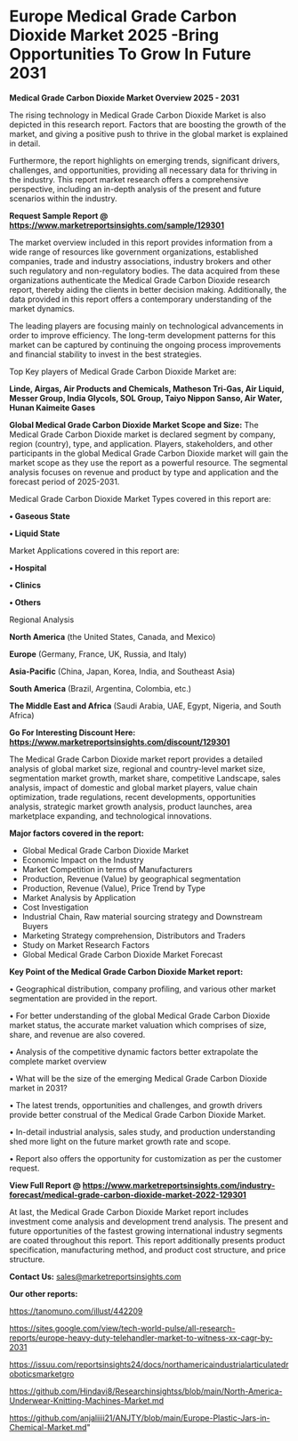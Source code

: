  # Europe Medical Grade Carbon Dioxide Market 2025 -Bring Opportunities To Grow In Future 2031

<Strong> Medical Grade Carbon Dioxide Market Overview 2025 - 2031</strong>

The rising technology in Medical Grade Carbon Dioxide Market is also depicted in this research report. Factors that are boosting the growth of the market, and giving a positive push to thrive in the global market is explained in detail.

Furthermore, the report highlights on emerging trends, significant drivers, challenges, and opportunities, providing all necessary data for thriving in the industry. This report market research offers a comprehensive perspective, including an in-depth analysis of the present and future scenarios within the industry.

<strong>Request Sample Report @ <a href=https://www.marketreportsinsights.com/sample/129301>https://www.marketreportsinsights.com/sample/129301</a></strong>

The market overview included in this report provides information from a wide range of resources like government organizations, established companies, trade and industry associations, industry brokers and other such regulatory and non-regulatory bodies. The data acquired from these organizations authenticate the Medical Grade Carbon Dioxide research report, thereby aiding the clients in better decision making. Additionally, the data provided in this report offers a contemporary understanding of the market dynamics.

The leading players are focusing mainly on technological advancements in order to improve efficiency. The long-term development patterns for this market can be captured by continuing the ongoing process improvements and financial stability to invest in the best strategies.

Top Key players of Medical Grade Carbon Dioxide Market are:

<strong>Linde, Airgas, Air Products and Chemicals, Matheson Tri-Gas, Air Liquid, Messer Group, India Glycols, SOL Group, Taiyo Nippon Sanso, Air Water, Hunan Kaimeite Gases</strong>

<strong><b>Global Medical Grade Carbon Dioxide Market Scope and Size:</b></strong>
The Medical Grade Carbon Dioxide market is declared segment by company, region (country), type, and application. Players, stakeholders, and other participants in the global Medical Grade Carbon Dioxide market will gain the market scope as they use the report as a powerful resource. The segmental analysis focuses on revenue and product by type and application and the forecast period of 2025-2031.

Medical Grade Carbon Dioxide Market Types covered in this report are:

<strong>• Gaseous State

• Liquid State</strong>

Market Applications covered in this report are:

<strong>• Hospital

• Clinics

• Others</strong> 

Regional Analysis

<strong>North America</strong> (the United States, Canada, and Mexico)

<strong>Europe</strong> (Germany, France, UK, Russia, and Italy)

<strong>Asia-Pacific</strong> (China, Japan, Korea, India, and Southeast Asia)

<strong>South America</strong> (Brazil, Argentina, Colombia, etc.)

<strong>The Middle East and Africa</strong> (Saudi Arabia, UAE, Egypt, Nigeria, and South Africa)

<strong>Go For Interesting Discount Here: <a href=https://www.marketreportsinsights.com/discount/129301>https://www.marketreportsinsights.com/discount/129301</a></strong>

The Medical Grade Carbon Dioxide market report provides a detailed analysis of global market size, regional and country-level market size, segmentation market growth, market share, competitive Landscape, sales analysis, impact of domestic and global market players, value chain optimization, trade regulations, recent developments, opportunities analysis, strategic market growth analysis, product launches, area marketplace expanding, and technological innovations.

<strong><b>Major factors covered in the report:</b></strong>
<ul>
  <li>Global Medical Grade Carbon Dioxide Market </li>
  <li>Economic Impact on the Industry</li>
  <li>Market Competition in terms of Manufacturers</li>
  <li>Production, Revenue (Value) by geographical segmentation</li>
  <li>Production, Revenue (Value), Price Trend by Type</li>
  <li>Market Analysis by Application</li>
  <li>Cost Investigation</li>
  <li>Industrial Chain, Raw material sourcing strategy and Downstream Buyers</li>
  <li>Marketing Strategy comprehension, Distributors and Traders</li>
  <li>Study on Market Research Factors</li>
  <li>Global Medical Grade Carbon Dioxide Market Forecast</li>
</ul>

<strong><b>Key Point of the Medical Grade Carbon Dioxide Market report:</b></strong>

• Geographical distribution, company profiling, and various other market segmentation are provided in the report.

• For better understanding of the global Medical Grade Carbon Dioxide market status, the accurate market valuation which comprises of size, share, and revenue are also covered.

• Analysis of the competitive dynamic factors better extrapolate the complete market overview

• What will be the size of the emerging Medical Grade Carbon Dioxide market in 2031?

• The latest trends, opportunities and challenges, and growth drivers provide better construal of the Medical Grade Carbon Dioxide Market.

• In-detail industrial analysis, sales study, and production understanding shed more light on the future market growth rate and scope.

• Report also offers the opportunity for customization as per the customer request.

<strong><b>View Full Report @ <a href=https://www.marketreportsinsights.com/industry-forecast/medical-grade-carbon-dioxide-market-2022-129301>https://www.marketreportsinsights.com/industry-forecast/medical-grade-carbon-dioxide-market-2022-129301</a></b></strong>


At last, the Medical Grade Carbon Dioxide Market report includes investment come analysis and development trend analysis. The present and future opportunities of the fastest growing international industry segments are coated throughout this report. This report additionally presents product specification, manufacturing method, and product cost structure, and price structure.

<strong>Contact Us:</strong>
sales@marketreportsinsights.com

<strong>Our other reports:</strong>

<a href=https://tanomuno.com/illust/442209>https://tanomuno.com/illust/442209</a>

<a href=https://sites.google.com/view/tech-world-pulse/all-research-reports/europe-heavy-duty-telehandler-market-to-witness-xx-cagr-by-2031>https://sites.google.com/view/tech-world-pulse/all-research-reports/europe-heavy-duty-telehandler-market-to-witness-xx-cagr-by-2031</a>

<a href=https://issuu.com/reportsinsights24/docs/northamericaindustrialarticulatedroboticsmarketgro>https://issuu.com/reportsinsights24/docs/northamericaindustrialarticulatedroboticsmarketgro</a>

<a href=https://github.com/Hindavi8/Researchinsightss/blob/main/North-America-Underwear-Knitting-Machines-Market.md>https://github.com/Hindavi8/Researchinsightss/blob/main/North-America-Underwear-Knitting-Machines-Market.md</a>

<a href=https://github.com/anjaliiii21/ANJTY/blob/main/Europe-Plastic-Jars-in-Chemical-Market.md>https://github.com/anjaliiii21/ANJTY/blob/main/Europe-Plastic-Jars-in-Chemical-Market.md</a>"
